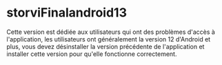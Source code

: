 # storviFinalandroid13

Cette version est dédiée aux utilisateurs qui ont des problèmes d'accès à l'application, les utilisateurs ont généralement la version 12 d'Android et plus, vous devez désinstaller la version précédente de l'application et installer cette version pour qu'elle fonctionne correctement.
